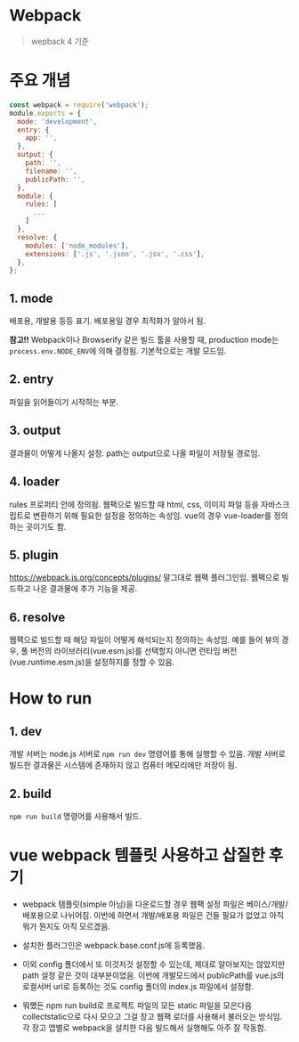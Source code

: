 Webpack
===
> wepback 4 기준

# 주요 개념
```javascript
const webpack = require('webpack');
module.exports = {
  mode: 'development',
  entry: {
    app: '',
  },
  output: {
    path: '',
    filename: '',
    publicPath: '',
  },
  module: {
    rules: [
      ...
    ]
  },
  resolve: {
    modules: ['node_modules'],
    extensions: ['.js', '.json', '.jsx', '.css'],
  },
};
```

## 1. mode
배포용, 개발용 등등 표기. 배포용일 경우 최적화가 알아서 됨.


**참고!!** Webpack이나 Browserify 같은 빌드 툴을 사용할 때, production mode는 `process.env.NODE_ENV`에 의해 결정됨. 기본적으로는 개발 모드임.


## 2. entry
파일을 읽어들이기 시작하는 부분. 


## 3. output
결과물이 어떻게 나올지 설정.
path는 output으로 나올 파일이 저장될 경로임.


## 4. loader
rules 프로퍼티 안에 정의됨. 웹팩으로 빌드할 때 html, css, 이미지 파일 등을 자바스크립트로 변환하기 위해 필요한 설정을 정의하는 속성임. vue의 경우 vue-loader를 정의하는 곳이기도 함.


## 5. plugin
https://webpack.js.org/concepts/plugins/
말그대로 웹팩 플러그인임. 웹팩으로 빌드하고 나온 결과물에 추가 기능을 제공.


## 6. resolve
웹팩으로 빌드할 때 해당 파일이 어떻게 해석되는지 정의하는 속성임. 예를 들어 뷰의 경우, 풀 버전의 라이브러리(vue.esm.js)를 선택할지 아니면 런타임 버전(vue.runtime.esm.js)을 설정하지를 정할 수 있음.


# How to run
## 1. dev
개발 서버는 node.js 서버로 `npm run dev` 명령어를 통해 실행할 수 있음. 개발 서버로 빌드한 결과물은 시스템에 존재하지 않고 컴퓨터 메모리에만 저장이 됨. 

## 2. build
`npm run build` 명령어를 사용해서 빌드. 


# vue webpack 템플릿 사용하고 삽질한 후기
* webpack 템플릿(simple 아님)을 다운로드할 경우 웹팩 설정 파일은 베이스/개발/배포용으로 나뉘어짐. 이번에 하면서 개발/배포용 파일은 건들 필요가 없었고 아직 뭐가 뭔지도 아직 모르겠음.

* 설치한 플러그인은 webpack.base.conf.js에 등록했음.

* 이외 config 폴더에서 또 이것저것 설정할 수 있는데, 제대로 알아보지는 않았지만 path 설정 같은 것이 대부분이었음. 이번에 개발모드에서 publicPath를 vue.js의 로컬서버 url로 등록하는 것도 config 폴더의 index.js 파일에서 설정함.

* 뭐쨌든 npm run build로 프로젝트 파일의 모든 static 파일을 모은다음 collectstatic으로 다시 모으고 그걸 장고 웹팩 로더를 사용해서 불러오는 방식임. 각 장고 앱별로 webpack을 설치한 다음 빌드해서 실행해도 아주 잘 작동함.